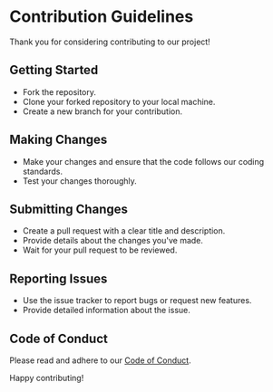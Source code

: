 # Contribution Guidelines

Thank you for considering contributing to our project! 

## Getting Started

- Fork the repository.
- Clone your forked repository to your local machine.
- Create a new branch for your contribution.

## Making Changes

- Make your changes and ensure that the code follows our coding standards.
- Test your changes thoroughly.

## Submitting Changes

- Create a pull request with a clear title and description.
- Provide details about the changes you've made.
- Wait for your pull request to be reviewed.

## Reporting Issues

- Use the issue tracker to report bugs or request new features.
- Provide detailed information about the issue.

## Code of Conduct

Please read and adhere to our [Code of Conduct](https://hacktoberfest.com/participation/#pr-mr-details).

Happy contributing!
